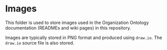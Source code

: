 # Images

This folder is used to store images used in the Organization Ontology documentation 
(READMEs and wiki pages)
in this repository.

Images are typically stored in PNG format and produced using `draw.io`.  The `draw.io` source
file is also stored.

